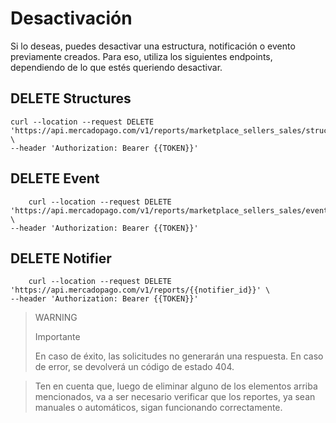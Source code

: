 # Desactivación

Si lo deseas, puedes desactivar una estructura, notificación o evento previamente creados. Para eso, utiliza los siguientes endpoints, dependiendo de lo que estés queriendo desactivar. 

## DELETE Structures
```curl
curl --location --request DELETE 'https://api.mercadopago.com/v1/reports/marketplace_sellers_sales/structures/{{structure_id}}' \
--header 'Authorization: Bearer {{TOKEN}}' 
```

## DELETE Event
```curl
	curl --location --request DELETE 'https://api.mercadopago.com/v1/reports/marketplace_sellers_sales/events/{{event_id}}' \
--header 'Authorization: Bearer {{TOKEN}}' 
```

## DELETE Notifier
```curl
	curl --location --request DELETE 'https://api.mercadopago.com/v1/reports/{{notifier_id}}' \
--header 'Authorization: Bearer {{TOKEN}}' 
```

> WARNING
>
> Importante
>
> En caso de éxito, las solicitudes no generarán una respuesta. En caso de error, se devolverá un código de estado 404.

> Ten en cuenta que, luego de eliminar alguno de los elementos arriba mencionados, va a ser necesario verificar que los reportes, ya sean manuales o automáticos, sigan funcionando correctamente.
